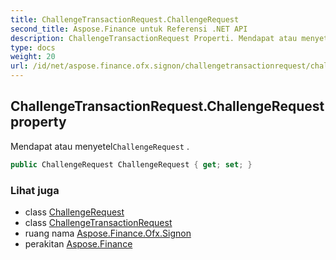 ```yaml
---
title: ChallengeTransactionRequest.ChallengeRequest
second_title: Aspose.Finance untuk Referensi .NET API
description: ChallengeTransactionRequest Properti. Mendapat atau menyetelChallengeRequest .
type: docs
weight: 20
url: /id/net/aspose.finance.ofx.signon/challengetransactionrequest/challengerequest/
---
```

## ChallengeTransactionRequest.ChallengeRequest property

Mendapat atau menyetel`ChallengeRequest` .

```csharp
public ChallengeRequest ChallengeRequest { get; set; }
```

### Lihat juga

* class [ChallengeRequest](../../challengerequest/)
* class [ChallengeTransactionRequest](../)
* ruang nama [Aspose.Finance.Ofx.Signon](../../challengetransactionrequest/)
* perakitan [Aspose.Finance](../../../)


